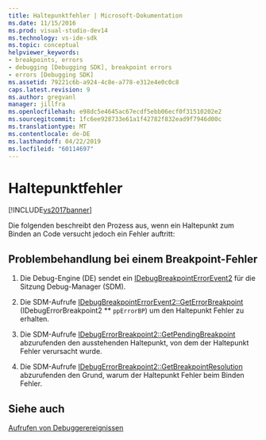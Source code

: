 ```yaml
---
title: Haltepunktfehler | Microsoft-Dokumentation
ms.date: 11/15/2016
ms.prod: visual-studio-dev14
ms.technology: vs-ide-sdk
ms.topic: conceptual
helpviewer_keywords:
- breakpoints, errors
- debugging [Debugging SDK], breakpoint errors
- errors [Debugging SDK]
ms.assetid: 79221c6b-a924-4c8e-a778-e312e4e0c0c8
caps.latest.revision: 9
ms.author: gregvanl
manager: jillfra
ms.openlocfilehash: e98dc5e4645ac67ecdf5ebb06ecf0f31510202e2
ms.sourcegitcommit: 1fc6ee928733e61a1f42782f832ead9f7946d00c
ms.translationtype: MT
ms.contentlocale: de-DE
ms.lasthandoff: 04/22/2019
ms.locfileid: "60114697"
---
```

# <a name="breakpoint-errors"></a>Haltepunktfehler
[!INCLUDE[vs2017banner](../../includes/vs2017banner.md)]

Die folgenden beschreibt den Prozess aus, wenn ein Haltepunkt zum Binden an Code versucht jedoch ein Fehler auftritt:  
  
## <a name="troubleshooting-a-breakpoint-error"></a>Problembehandlung bei einem Breakpoint-Fehler  
  
1. Die Debug-Engine (DE) sendet ein [IDebugBreakpointErrorEvent2](../../extensibility/debugger/reference/idebugbreakpointerrorevent2.md) für die Sitzung Debug-Manager (SDM).  
  
2. Die SDM-Aufrufe [IDebugBreakpointErrorEvent2::GetErrorBreakpoint](../../extensibility/debugger/reference/idebugbreakpointerrorevent2-geterrorbreakpoint.md) (IDebugErrorBreakpoint2 ** `ppErrorBP`) um den Haltepunkt Fehler zu erhalten.  
  
3. Die SDM-Aufrufe [IDebugErrorBreakpoint2::GetPendingBreakpoint](../../extensibility/debugger/reference/idebugerrorbreakpoint2-getpendingbreakpoint.md) abzurufenden den ausstehenden Haltepunkt, von dem der Haltepunkt Fehler verursacht wurde.  
  
4. Die SDM-Aufrufe [IDebugErrorBreakpoint2::GetBreakpointResolution](../../extensibility/debugger/reference/idebugerrorbreakpoint2-getbreakpointresolution.md) abzurufenden den Grund, warum der Haltepunkt Fehler beim Binden Fehler.  
  
## <a name="see-also"></a>Siehe auch  
 [Aufrufen von Debuggerereignissen](../../extensibility/debugger/calling-debugger-events.md)
